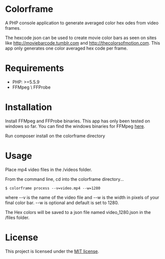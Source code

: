 Colorframe
==========

A PHP console application to generate averaged color hex odes from video frames.

The hexcode json can be used to create movie color bars as seen on sites like http://moviebarcode.tumblr.com and http://thecolorsofmotion.com. This app only generates one color averaged hex code per frame. 

Requirements
============

* PHP: >=5.5.9
* FFMpeg \ FFProbe

Installation
============

Install FFMpeg and FFProbe binaries. This app has only been tested on windows so far. You can find the windows binaries for FFMpeg [here](http://ffmpeg.zeranoe.com/builds/).

Run composer install on the colorframe directory

Usage
=====

Place mp4 video files in the /videos folder.

From the command line, cd into the colorframe directory...

    $ colorframe process --v=video.mp4 --w=1280

where --v is the name of the video file and --w is the width in pixels of your final color bar. --w is optional and default is set to 1280. 

The Hex colors will be saved to a json file named video_1280.json in the /files folder.

License
=======

This project is licensed under the [MIT license](http://opensource.org/licenses/MIT).



